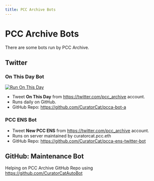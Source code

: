 ```yaml
---
title: PCC Archive Bots
---
```


# PCC Archive Bots

There are some bots run by PCC Archive.

## Twitter

### On This Day Bot

[![Run On This Day](https://github.com/CuratorCat/pcca-bot-a/actions/workflows/on-this-day.yml/badge.svg)](https://github.com/CuratorCat/pcca-bot-a/actions/workflows/on-this-day.yml)

- Tweet **On This Day** from https://twitter.com/pcc_archive account.
- Runs daily on GitHub.
- GitHub Repo: https://github.com/CuratorCat/pcca-bot-a

### PCC ENS Bot

- Tweet **New PCC ENS** from https://twitter.com/pcc_archive account.
- Runs on server maintained by curatorcat.pcc.eth
- GitHub Repo: https://github.com/CuratorCat/pcca-ens-twitter-bot

## GitHub: Maintenance Bot

Helping on PCC Archive GitHub Repo using https://github.com/CuratorCatAutoBot
